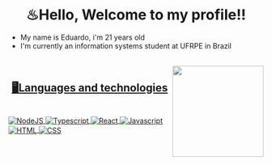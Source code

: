 <h1 align="center">♨Hello, Welcome to my profile!!</h1>

- My name is Eduardo, i'm 21 years old
- I'm currently an information systems student at UFRPE in Brazil

<br>
<div>
  <a href="https://github.com/egfs1">
  <img align="right" height="180" src="https://github-readme-stats.vercel.app/api?username=egfs1&show_icons=true&theme=tokyonight&include_all_commits=true&count_private=true&hide_rank=true"/>
</div>
  
 <h2 align="center"> 🖥Languages and technologies</h2>
 
 <div style="display: inline_block" align="left"><br>
  <img align="center" alt="NodeJS"src="https://img.shields.io/badge/Node.js-43853D?style=for-the-badge&logo=node.js&logoColor=white">
  <img align="center" alt="Typescript" src="https://img.shields.io/badge/TypeScript-007ACC?style=for-the-badge&logo=typescript&logoColor=white">
  <img align="center" alt="React" src="https://img.shields.io/badge/React-20232A?style=for-the-badge&logo=react&logoColor=61DAFB">
  <img align="center" alt="Javascript" src="https://img.shields.io/badge/JavaScript-d5be01?style=for-the-badge&logo=javascript&logoColor=white">
  <img align="center" alt="HTML"src="https://img.shields.io/badge/HTML5-E34F26?style=for-the-badge&logo=html5&logoColor=white">
  <img align="center" alt="CSS"src="https://img.shields.io/badge/CSS3-1572B6?style=for-the-badge&logo=css3&logoColor=white">
</div>
